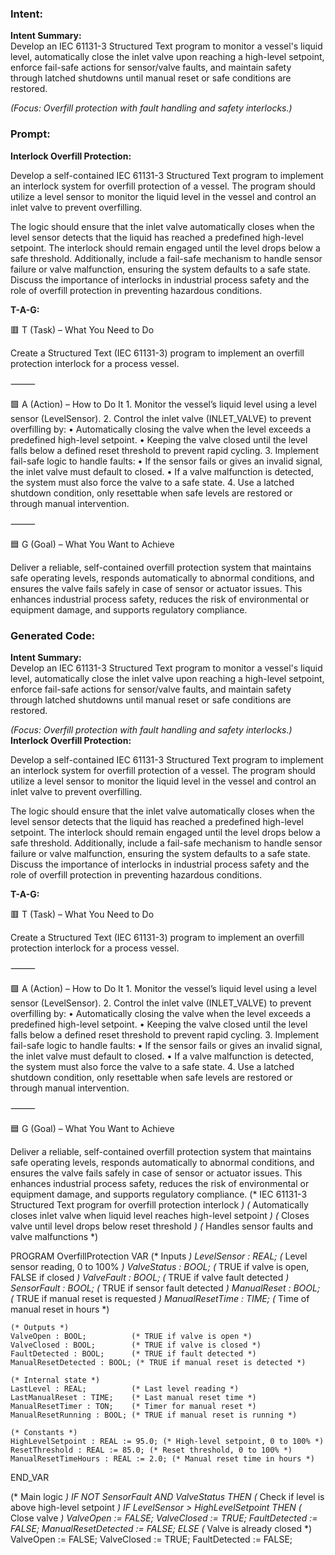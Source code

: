 ### Intent:
**Intent Summary:**  
Develop an IEC 61131-3 Structured Text program to monitor a vessel's liquid level, automatically close the inlet valve upon reaching a high-level setpoint, enforce fail-safe actions for sensor/valve faults, and maintain safety through latched shutdowns until manual reset or safe conditions are restored.  

*(Focus: Overfill protection with fault handling and safety interlocks.)*

### Prompt:
**Interlock Overfill Protection:**

Develop a self-contained IEC 61131-3 Structured Text program to implement an interlock system for overfill protection of a vessel. The program should utilize a level sensor to monitor the liquid level in the vessel and control an inlet valve to prevent overfilling.

The logic should ensure that the inlet valve automatically closes when the level sensor detects that the liquid has reached a predefined high-level setpoint. The interlock should remain engaged until the level drops below a safe threshold. Additionally, include a fail-safe mechanism to handle sensor failure or valve malfunction, ensuring the system defaults to a safe state. Discuss the importance of interlocks in industrial process safety and the role of overfill protection in preventing hazardous conditions.

**T-A-G:**

🟥 T (Task) – What You Need to Do

Create a Structured Text (IEC 61131-3) program to implement an overfill protection interlock for a process vessel.

⸻

🟩 A (Action) – How to Do It
	1.	Monitor the vessel’s liquid level using a level sensor (LevelSensor).
	2.	Control the inlet valve (INLET_VALVE) to prevent overfilling by:
	•	Automatically closing the valve when the level exceeds a predefined high-level setpoint.
	•	Keeping the valve closed until the level falls below a defined reset threshold to prevent rapid cycling.
	3.	Implement fail-safe logic to handle faults:
	•	If the sensor fails or gives an invalid signal, the inlet valve must default to closed.
	•	If a valve malfunction is detected, the system must also force the valve to a safe state.
	4.	Use a latched shutdown condition, only resettable when safe levels are restored or through manual intervention.

⸻

🟦 G (Goal) – What You Want to Achieve

Deliver a reliable, self-contained overfill protection system that maintains safe operating levels, responds automatically to abnormal conditions, and ensures the valve fails safely in case of sensor or actuator issues. This enhances industrial process safety, reduces the risk of environmental or equipment damage, and supports regulatory compliance.

### Generated Code:
**Intent Summary:**  
Develop an IEC 61131-3 Structured Text program to monitor a vessel's liquid level, automatically close the inlet valve upon reaching a high-level setpoint, enforce fail-safe actions for sensor/valve faults, and maintain safety through latched shutdowns until manual reset or safe conditions are restored.  

*(Focus: Overfill protection with fault handling and safety interlocks.)*
**Interlock Overfill Protection:**

Develop a self-contained IEC 61131-3 Structured Text program to implement an interlock system for overfill protection of a vessel. The program should utilize a level sensor to monitor the liquid level in the vessel and control an inlet valve to prevent overfilling.

The logic should ensure that the inlet valve automatically closes when the level sensor detects that the liquid has reached a predefined high-level setpoint. The interlock should remain engaged until the level drops below a safe threshold. Additionally, include a fail-safe mechanism to handle sensor failure or valve malfunction, ensuring the system defaults to a safe state. Discuss the importance of interlocks in industrial process safety and the role of overfill protection in preventing hazardous conditions.

**T-A-G:**

🟥 T (Task) – What You Need to Do

Create a Structured Text (IEC 61131-3) program to implement an overfill protection interlock for a process vessel.

⸻

🟩 A (Action) – How to Do It
	1.	Monitor the vessel’s liquid level using a level sensor (LevelSensor).
	2.	Control the inlet valve (INLET_VALVE) to prevent overfilling by:
	•	Automatically closing the valve when the level exceeds a predefined high-level setpoint.
	•	Keeping the valve closed until the level falls below a defined reset threshold to prevent rapid cycling.
	3.	Implement fail-safe logic to handle faults:
	•	If the sensor fails or gives an invalid signal, the inlet valve must default to closed.
	•	If a valve malfunction is detected, the system must also force the valve to a safe state.
	4.	Use a latched shutdown condition, only resettable when safe levels are restored or through manual intervention.

⸻

🟦 G (Goal) – What You Want to Achieve

Deliver a reliable, self-contained overfill protection system that maintains safe operating levels, responds automatically to abnormal conditions, and ensures the valve fails safely in case of sensor or actuator issues. This enhances industrial process safety, reduces the risk of environmental or equipment damage, and supports regulatory compliance.
(* IEC 61131-3 Structured Text program for overfill protection interlock *)
(* Automatically closes inlet valve when liquid level reaches high-level setpoint *)
(* Closes valve until level drops below reset threshold *)
(* Handles sensor faults and valve malfunctions *)

PROGRAM OverfillProtection
VAR
    (* Inputs *)
    LevelSensor : REAL;         (* Level sensor reading, 0 to 100% *)
    ValveStatus : BOOL;         (* TRUE if valve is open, FALSE if closed *)
    ValveFault : BOOL;         (* TRUE if valve fault detected *)
    SensorFault : BOOL;        (* TRUE if sensor fault detected *)
    ManualReset : BOOL;        (* TRUE if manual reset is requested *)
    ManualResetTime : TIME;     (* Time of manual reset in hours *)

    (* Outputs *)
    ValveOpen : BOOL;          (* TRUE if valve is open *)
    ValveClosed : BOOL;        (* TRUE if valve is closed *)
    FaultDetected : BOOL;      (* TRUE if fault detected *)
    ManualResetDetected : BOOL; (* TRUE if manual reset is detected *)

    (* Internal state *)
    LastLevel : REAL;          (* Last level reading *)
    LastManualReset : TIME;    (* Last manual reset time *)
    ManualResetTimer : TON;    (* Timer for manual reset *)
    ManualResetRunning : BOOL; (* TRUE if manual reset is running *)

    (* Constants *)
    HighLevelSetpoint : REAL := 95.0; (* High-level setpoint, 0 to 100% *)
    ResetThreshold : REAL := 85.0; (* Reset threshold, 0 to 100% *)
    ManualResetTimeHours : REAL := 2.0; (* Manual reset time in hours *)
END_VAR

(* Main logic *)
IF NOT SensorFault AND ValveStatus THEN
    (* Check if level is above high-level setpoint *)
    IF LevelSensor > HighLevelSetpoint THEN
        (* Close valve *)
        ValveOpen := FALSE;
        ValveClosed := TRUE;
        FaultDetected := FALSE;
        ManualResetDetected := FALSE;
    ELSE
        (* Valve is already closed *)
        ValveOpen := FALSE;
        ValveClosed := TRUE;
        FaultDetected := FALSE;
